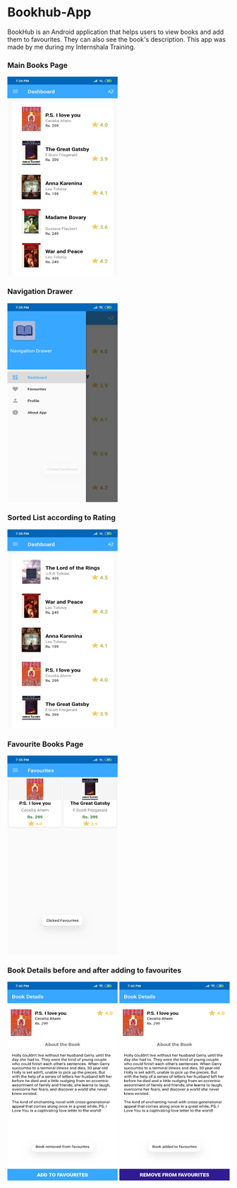 # Bookhub-App
BookHub is an Android application that helps users to view books and add them to favourites. They can also see the book's description. This app was made by me during my Internshala Training.

<h3> Main Books Page</h3>
<img src="https://github.com/anuragsharma2003/Bookhub-App/blob/51fae932a1897685c4018ead490c616769acff85/BookHub_Screenshots/1.Book_Main_Menu.jpeg" width="250" height="450"/>


<h3> Navigation Drawer</h3>
<img src="https://github.com/anuragsharma2003/Bookhub-App/blob/22d474b91747bb25c908fd9f806007379e154243/BookHub_Screenshots/2.Navigation_Drawer.jpeg" width="250" height="450"/>

<h3> Sorted List according to Rating</h3>
<img src="https://github.com/anuragsharma2003/Bookhub-App/blob/22d474b91747bb25c908fd9f806007379e154243/BookHub_Screenshots/6.Book_List_Sorted_by_Rating.jpeg" width="250" height="450"/>

<h3> Favourite Books Page</h3>
<img src="https://github.com/anuragsharma2003/Bookhub-App/blob/22d474b91747bb25c908fd9f806007379e154243/BookHub_Screenshots/3.Favourites.jpeg" width="250" height="450"/>


<h3> Book Details before and after adding to favourites </h3>
<img src="https://github.com/anuragsharma2003/Bookhub-App/blob/22d474b91747bb25c908fd9f806007379e154243/BookHub_Screenshots/7.Book_Details.jpeg" width="250" height="450"/>
<img src="https://github.com/anuragsharma2003/Bookhub-App/blob/22d474b91747bb25c908fd9f806007379e154243/BookHub_Screenshots/8.Book_Details_Added_to_Favourites.jpeg" width="250" height="450"/>


